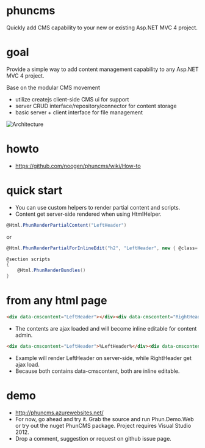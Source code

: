 phuncms
======

Quickly add CMS capability to your new or existing Asp.NET MVC 4 project.

goal
======
Provide a simple way to add content management capability to any Asp.NET MVC 4 project.

Base on the modular CMS movement
   - utilize createjs client-side CMS ui for support
   - server CRUD interface/repository/connector for content storage
   - basic server + client interface for file management

![Architecture](http://i.imgur.com/chzYYGN.png)

howto 
=======
 - https://github.com/noogen/phuncms/wiki/How-to
 
quick start
========
 - You can use custom helpers to render partial content and scripts.
 - Content get server-side rendered when using HtmlHelper.

```c#
@Html.PhunRenderPartialContent("LeftHeader") 
```
or

```c#
@Html.PhunRenderPartialForInlineEdit("h2", "LeftHeader", new { @class= "one" })

@section scripts
{
    @Html.PhunRenderBundles()
}
```

from any html page
=========
```html
<div data-cmscontent="LeftHeader"></div><div data-cmscontent="RightHeader"></div>
```
- The contents are ajax loaded and will become inline editable for content admin.

```html
<div data-cmscontent="LeftHeader">%LeftHeader%</div><div data-cmscontent="RightHeader"></div>
```
- Example will render LeftHeader on server-side, while RightHeader get ajax load.
- Because both contains data-cmscontent, both are inline editable.

demo
========
- http://phuncms.azurewebsites.net/
- For now, go ahead and try it.  Grab the source and run Phun.Demo.Web or try out the nuget PhunCMS package.  Project requires Visual Studio 2012.
- Drop a comment, suggestion or request on github issue page.
